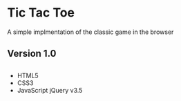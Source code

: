 # Tic Tac Toe

A simple implmentation of the classic game in the browser

## Version 1.0


## 
- HTML5
- CSS3
- JavaScript
jQuery v3.5